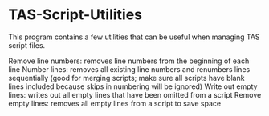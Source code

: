 # TAS-Script-Utilities

This program contains a few utilities that can be useful when managing TAS script files.

Remove line numbers: removes line numbers from the beginning of each line
Number lines: removes all existing line numbers and renumbers lines sequentially (good for merging scripts; make sure all scripts have blank lines included because skips in numbering will be ignored)
Write out empty lines: writes out all empty lines that have been omitted from a script
Remove empty lines: removes all empty lines from a script to save space